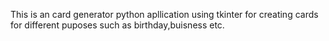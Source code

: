 This is an card generator python apllication using tkinter for creating cards for different puposes such as birthday,buisness etc.

